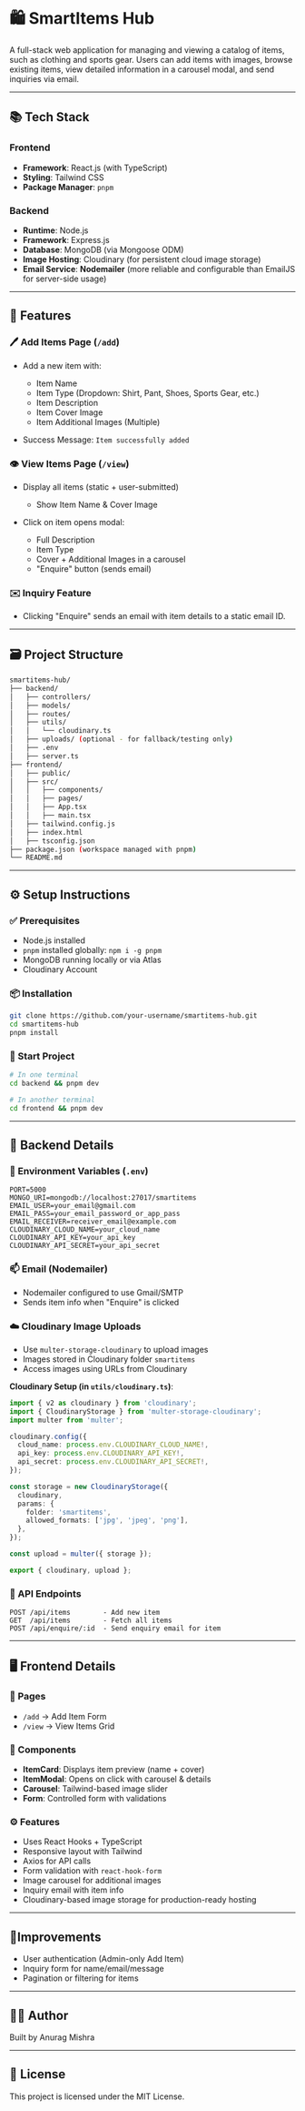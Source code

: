 # 🛍️ SmartItems Hub

A full-stack web application for managing and viewing a catalog of items, such as clothing and sports gear. Users can add items with images, browse existing items, view detailed information in a carousel modal, and send inquiries via email.

---

## 📚 Tech Stack

### Frontend

* **Framework**: React.js (with TypeScript)
* **Styling**: Tailwind CSS
* **Package Manager**: `pnpm`

### Backend

* **Runtime**: Node.js
* **Framework**: Express.js
* **Database**: MongoDB (via Mongoose ODM)
* **Image Hosting**: Cloudinary (for persistent cloud image storage)
* **Email Service**: **Nodemailer** (more reliable and configurable than EmailJS for server-side usage)

---

## 🔧 Features

### 🖊️ Add Items Page (`/add`)

* Add a new item with:

  * Item Name
  * Item Type (Dropdown: Shirt, Pant, Shoes, Sports Gear, etc.)
  * Item Description
  * Item Cover Image
  * Item Additional Images (Multiple)
* Success Message: `Item successfully added`

### 👁️ View Items Page (`/view`)

* Display all items (static + user-submitted)

  * Show Item Name & Cover Image
* Click on item opens modal:

  * Full Description
  * Item Type
  * Cover + Additional Images in a carousel
  * "Enquire" button (sends email)

### ✉️ Inquiry Feature

* Clicking "Enquire" sends an email with item details to a static email ID.

---

## 🗃️ Project Structure

```bash
smartitems-hub/
├── backend/
│   ├── controllers/
│   ├── models/
│   ├── routes/
│   ├── utils/
│   │   └── cloudinary.ts
│   ├── uploads/ (optional - for fallback/testing only)
│   ├── .env
│   ├── server.ts
├── frontend/
│   ├── public/
│   ├── src/
│   │   ├── components/
│   │   ├── pages/
│   │   ├── App.tsx
│   │   ├── main.tsx
│   ├── tailwind.config.js
│   ├── index.html
│   ├── tsconfig.json
├── package.json (workspace managed with pnpm)
└── README.md
```

---

## ⚙️ Setup Instructions

### ✅ Prerequisites

* Node.js installed
* `pnpm` installed globally: `npm i -g pnpm`
* MongoDB running locally or via Atlas
* Cloudinary Account

### 📦 Installation

```bash
git clone https://github.com/your-username/smartitems-hub.git
cd smartitems-hub
pnpm install
```

### 🚀 Start Project

```bash
# In one terminal
cd backend && pnpm dev

# In another terminal
cd frontend && pnpm dev
```

---

## 🧩 Backend Details

### 🔐 Environment Variables (`.env`)

```
PORT=5000
MONGO_URI=mongodb://localhost:27017/smartitems
EMAIL_USER=your_email@gmail.com
EMAIL_PASS=your_email_password_or_app_pass
EMAIL_RECEIVER=receiver_email@example.com
CLOUDINARY_CLOUD_NAME=your_cloud_name
CLOUDINARY_API_KEY=your_api_key
CLOUDINARY_API_SECRET=your_api_secret
```

### 📫 Email (Nodemailer)

* Nodemailer configured to use Gmail/SMTP
* Sends item info when "Enquire" is clicked

### ☁️ Cloudinary Image Uploads

* Use `multer-storage-cloudinary` to upload images
* Images stored in Cloudinary folder `smartitems`
* Access images using URLs from Cloudinary

**Cloudinary Setup (in `utils/cloudinary.ts`)**:

```ts
import { v2 as cloudinary } from 'cloudinary';
import { CloudinaryStorage } from 'multer-storage-cloudinary';
import multer from 'multer';

cloudinary.config({
  cloud_name: process.env.CLOUDINARY_CLOUD_NAME!,
  api_key: process.env.CLOUDINARY_API_KEY!,
  api_secret: process.env.CLOUDINARY_API_SECRET!,
});

const storage = new CloudinaryStorage({
  cloudinary,
  params: {
    folder: 'smartitems',
    allowed_formats: ['jpg', 'jpeg', 'png'],
  },
});

const upload = multer({ storage });

export { cloudinary, upload };
```

### 🔌 API Endpoints

```http
POST /api/items        - Add new item
GET  /api/items        - Fetch all items
POST /api/enquire/:id  - Send enquiry email for item
```

---

## 🖥️ Frontend Details

### 📘 Pages

* `/add` → Add Item Form
* `/view` → View Items Grid

### 🧩 Components

* **ItemCard**: Displays item preview (name + cover)
* **ItemModal**: Opens on click with carousel & details
* **Carousel**: Tailwind-based image slider
* **Form**: Controlled form with validations

### ⚙️ Features

* Uses React Hooks + TypeScript
* Responsive layout with Tailwind
* Axios for API calls
* Form validation with `react-hook-form`
* Image carousel for additional images
* Inquiry email with item info
* Cloudinary-based image storage for production-ready hosting

---

## 🚧Improvements

* User authentication (Admin-only Add Item)
* Inquiry form for name/email/message
* Pagination or filtering for items

---

## 🧑‍💻 Author

Built by Anurag Mishra

---

## 📄 License

This project is licensed under the MIT License.
